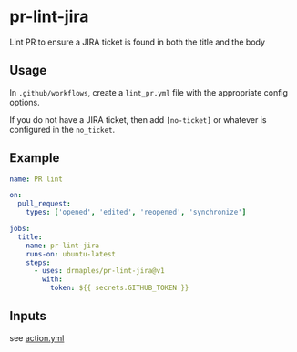# pr-lint-jira
Lint PR to ensure a JIRA ticket is found in both the title and the body

## Usage

In `.github/workflows`, create a `lint_pr.yml` file with the appropriate config options.

If you do not have a JIRA ticket, then add `[no-ticket]` or whatever is configured in the `no_ticket`.

## Example

```yml
name: PR lint

on:
  pull_request:
    types: ['opened', 'edited', 'reopened', 'synchronize']

jobs:
  title:
    name: pr-lint-jira
    runs-on: ubuntu-latest
    steps:
      - uses: drmaples/pr-lint-jira@v1
        with:
          token: ${{ secrets.GITHUB_TOKEN }}
```

## Inputs

see [action.yml](action.yml)
